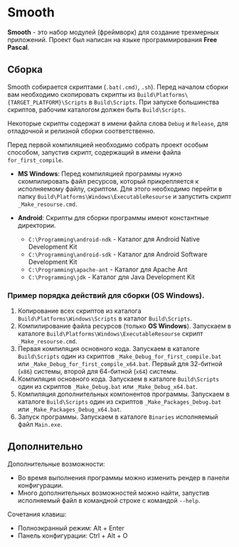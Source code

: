#  Smooth

**Smooth** - это набор модулей (фреймворк) для создание трехмерных приложений. Проект был написан на языке программирования **Free Pascal**.

Сборка
-----------------------------------

Smooth собирается скриптами (`.bat(.cmd)`, `.sh`). Перед началом сборки вам необходимо скопировать скрипты из `Build\Platforms\{TARGET_PLATFORM}\Scripts` в `Build\Scripts`. При запуске большинства скриптов, рабочим каталогом должен быть `Build\Scripts`.

Некоторые скрипты содержат в имени файла слова `Debug` и `Release`, для отладочной и релизной сборки соответственно.

Перед первой компиляцией необходимо собрать проект особым способом, запустив скрипт, содержащий в имени файла `for_first_compile`.

* **MS Windows**: Перед компиляцией программы нужно  скомпилировать файл ресурсов, который прикрепляется к исполняемому файлу, скриптом. Для этого необходимо перейти в папку `Build\Platforms\Windows\ExecutableResourse` и запустить скрипт `_Make_resourse.cmd`.
	
* **Android**: Скрипты для сборки программы имеют константные директории.

  - `C:\Programming\android-ndk`   - Каталог для Android Native Development Kit 
  - `C:\Programming\android-sdk`   - Каталог для Android Software Development Kit
  - `C:\Programming\apache-ant`    - Каталог для Apache Ant
  - `C:\Programming\jdk`           - Каталог для Java Development Kit

### Пример порядка действий для сборки (OS Windows).

1. Копирование всех скриптов из каталога `Build\Platforms\Windows\Scripts` в каталог `Build\Scripts`.
2. Компилирование файла ресурсов (только **OS Windows**). Запускаем в каталоге `Build\Platforms\Windows\ExecutableResourse` скрипт `_Make_resourse.cmd`.
3. Первая компиляция основного кода. Запускаем в каталоге  `Build\Scripts` один из скриптов `_Make_Debug_for_first_compile.bat` или `_Make_Debug_for_first_compile_x64.bat`. Первый для 32-битной (`x86`) системы, второй для 64-битной (`х64`) системы.
4. Компиляция основного кода. Запускаем в каталоге  `Build\Scripts` один из скриптов `_Make_Debug.bat` или `_Make_Debug_x64.bat`.
5. Компиляция дополнительных компонентов программы. Запускаем в каталоге  `Build\Scripts` один из скриптов `_Make_Packages_Debug.bat` или `_Make_Packages_Debug_x64.bat`.
6. Запуск программы. Запускаем в каталоге `Binaries` исполняемый файл `Main.exe`.


Дополнительно
-----------------------------------

Дополнительные возможности:

 * Во время выполнения программы можно изменить рендер в панели конфигурации.
 * Много дополнительных возможностей можно найти, запустив исполняемый файл в командной строке с командой `--help`.

Сочетания клавиш:

 * Полноэкранный режим: Alt + Enter
 * Панель конфигурации: Ctrl + Alt + O
